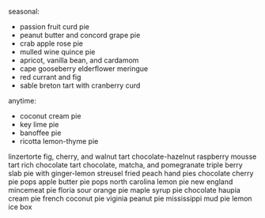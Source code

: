 
seasonal:
* passion fruit curd pie
* peanut butter and concord grape pie
* crab apple rose pie
* mulled wine quince pie
* apricot, vanilla bean, and cardamom
* cape gooseberry elderflower meringue
* red currant and fig
* sable breton tart with cranberry curd

anytime: 
* coconut cream pie
* key lime pie
* banoffee pie
* ricotta lemon-thyme pie

linzertorte
fig, cherry, and walnut tart
chocolate-hazelnut raspberry mousse tart
rich chocolate tart
chocolate, matcha, and pomegranate
triple berry slab pie with ginger-lemon streusel
fried peach hand pies
chocolate cherry pie pops
apple butter pie pops
north carolina lemon pie
new england mincemeat pie
floria sour orange pie
maple syrup pie
chocolate haupia cream pie
french coconut pie
viginia peanut pie
mississippi mud pie
lemon ice box